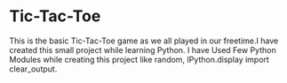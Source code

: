 # Tic-Tac-Toe
This is the basic Tic-Tac-Toe game as we all played in our freetime.I have created this small project while learning Python.
I have Used Few Python Modules while creating this project like random,  IPython.display import clear_output.
